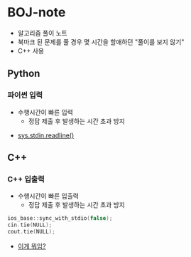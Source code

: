 # BOJ-note

- 알고리즘 풀이 노트
- <bold>북마크 된 문제를 풀 경우 몇 시간을 할애하던 "풀이를 보지 않기"</bold>
- C++ 사용 

## Python
### 파이썬 입력
* 수행시간이 빠른 입력
  * 정답 제출 후 발생하는 시간 초과 방지
    
 - [sys.stdin.readline()](https://velog.io/@yeseolee/Python-%ED%8C%8C%EC%9D%B4%EC%8D%AC-%EC%9E%85%EB%A0%A5-%EC%A0%95%EB%A6%ACsys.stdin.readline)

## C++

### C++ 입출력
* 수행시간이 빠른 입출력
  * 정답 제출 후 발생하는 시간 초과 방지

```C++
ios_base::sync_with_stdio(false);
cin.tie(NULL);
cout.tie(NULL);
```

- [이게 뭐임?](https://velog.io/@gogori6565/BOJ-cin.tieNULL%EA%B3%BC-iosbasesyncwithstdiofalse)
